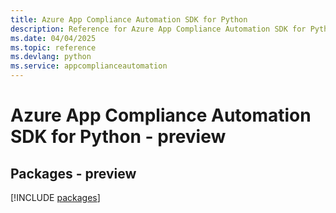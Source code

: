 ```yaml
---
title: Azure App Compliance Automation SDK for Python
description: Reference for Azure App Compliance Automation SDK for Python
ms.date: 04/04/2025
ms.topic: reference
ms.devlang: python
ms.service: appcomplianceautomation
---
```

# Azure App Compliance Automation SDK for Python - preview
## Packages - preview
[!INCLUDE [packages](app-compliance-automation-index.md)]